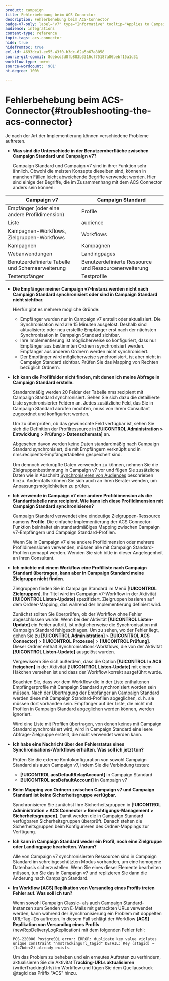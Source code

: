 ```yaml
---
product: campaign
title: Fehlerbehebung beim ACS-Connector
description: Fehlerbehebung beim ACS-Connector
badge-v7-only: label="v7" type="Informative" tooltip="Applies to Campaign Classic v7 only"
audience: integrations
content-type: reference
topic-tags: acs-connector
hide: true
hidefromtoc: true
exl-id: 4693dca1-ee55-43f0-b3dc-62a5b67a8058
source-git-commit: 8debcd3d8fb883b3316cf75187a86bebf15a1d31
workflow-type: tm+mt
source-wordcount: '901'
ht-degree: 100%

---
```


# Fehlerbehebung beim ACS-Connector{#troubleshooting-the-acs-connector}



Je nach der Art der Implementierung können verschiedene Probleme auftreten.

* **Was sind die Unterschiede in der Benutzeroberfläche zwischen Campaign Standard und Campaign v7?**

  Campaign Standard und Campaign v7 sind in ihrer Funktion sehr ähnlich. Obwohl die meisten Konzepte dieselben sind, können in manchen Fällen leicht abweichende Begriffe verwendet werden. Hier sind einige der Begriffe, die im Zusammenhang mit dem ACS Connector anders sein können:

<table> 
 <thead> 
  <tr> 
   <th> Campaign v7<br /> </th> 
   <th> Campaign Standard<br /> </th> 
  </tr> 
 </thead> 
 <tbody> 
  <tr> 
   <td> Empfänger (oder eine andere Profildimension)<br /> </td> 
   <td> Profile<br /> </td> 
  </tr> 
  <tr> 
   <td> Liste<br /> </td> 
   <td> audience<br /> </td> 
  </tr> 
  <tr> 
   <td> Kampagnen-Workflows, Zielgruppen-Workflows<br /> </td> 
   <td> Workflows<br /> </td> 
  </tr> 
  <tr> 
   <td> Kampagnen<br /> </td> 
   <td> Kampagnen<br /> </td> 
  </tr> 
  <tr> 
   <td> Webanwendungen<br /> </td> 
   <td> Landingpages<br /> </td> 
  </tr> 
  <tr> 
   <td> Benutzerdefinierte Tabelle und Schemaerweiterung<br /> </td> 
   <td> Benutzerdefinierte Ressource und Ressourcenerweiterung<br /> </td> 
  </tr> 
  <tr> 
   <td> Testempfänger<br /> </td> 
   <td> Testprofile<br /> </td> 
  </tr> 
 </tbody> 
</table>

* **Die Empfänger meiner Campaign v7-Instanz werden nicht nach Campaign Standard synchronisiert oder sind in Campaign Standard nicht sichtbar.**

  Hierfür gibt es mehrere mögliche Gründe:

   * Empfänger wurden nur in Campaign v7 erstellt oder aktualisiert. Die Synchronisation wird alle 15 Minuten ausgelöst. Deshalb sind aktualisierte oder neu erstellte Empfänger erst nach der nächsten Synchronisation in Campaign Standard sichtbar.
   * Ihre Implementierung ist möglicherweise so konfiguriert, dass nur Empfänger aus bestimmten Ordnern synchronisiert werden. Empfänger aus anderen Ordnern werden nicht synchronisiert.
   * Der Empfänger wird möglicherweise synchronisiert, ist aber nicht in Campaign Standard sichtbar. Prüfen Sie das Mapping von Rechten bezüglich Ordnern.

* **Ich kann die Profilfelder nicht finden, mit denen ich meine Abfrage in Campaign Standard erstelle.**

  Standardmäßig werden 20 Felder der Tabelle nms:recipient mit Campaign Standard synchronisiert. Sehen Sie sich dazu die detaillierte Liste synchronisierter Feldern an. Jedes zusätzliche Feld, das Sie in Campaign Standard abrufen möchten, muss von Ihrem Consultant zugeordnet und konfiguriert werden.

  Um zu überprüfen, ob das gewünschte Feld verfügbar ist, sehen Sie sich die Definition der Profilressource in **[!UICONTROL Administration > Entwicklung > Prüfung > Datenschemata]** an.

  Abgesehen davon werden keine Daten standardmäßig nach Campaign Standard synchronisiert, die mit Empfängern verknüpft und in nms:recipients-Empfängertabellen gespeichert sind.

  Um dennoch verknüpfte Daten verwenden zu können, nehmen Sie die Zielgruppenbestimmung in Campaign v7 vor und fügen Sie zusätzliche Daten wie in Abschnitt  [Synchronisieren von Audiences](../../integrations/using/synchronizing-audiences.md) beschrieben hinzu. Andernfalls können Sie sich auch an Ihren Berater wenden, um Anpassungsmöglichkeiten zu prüfen.

* **Ich verwende in Campaign v7 eine andere Profildimension als die Standardtabelle nms:recipient. Wie kann ich diese Profildimension mit Campaign Standard synchronisieren?**

  Campaign Standard verwendet eine eindeutige Zielgruppen-Ressource namens **Profile**. Die einfache Implementierung der ACS Connector-Funktion beinhaltet ein standardmäßiges Mapping zwischen Campaign v7-Empfängern und Campaign Standard-Profilen.

  Wenn Sie in Campaign v7 eine andere Profildimension oder mehrere Profildimensionen verwenden, müssen alle mit Campaign Standard-Profilen gemappt werden. Wenden Sie sich bitte in dieser Angelegenheit an Ihren Consultant.

* **Ich möchte mit einem Workflow eine Profilliste nach Campaign Standard übertragen, kann aber in Campaign Standard meine Zielgruppe nicht finden**.

  Zielgruppen finden Sie in Campaign Standard im Menü **[!UICONTROL Zielgruppen]**. Ihr Titel wird im Campaign v7-Workflow in der Aktivität **[!UICONTROL Listen-Update]** spezifiziert. Zielgruppen basieren auf dem Ordner-Mapping, das während der Implementierung definiert wird.

  Zunächst sollten Sie überprüfen, ob der Workflow ohne Fehler abgeschlossen wurde. Wenn bei der Aktivität **[!UICONTROL Listen-Update]** ein Fehler auftritt, ist möglicherweise die Synchronisation mit Campaign Standard fehlgeschlagen. Um zu sehen, wo der Fehler liegt, gehen Sie zu **[!UICONTROL Administration]** > **[!UICONTROL ACS Connector]** > **[!UICONTROL Prozesse]** > **[!UICONTROL Prüfung]**. Dieser Ordner enthält Synchronisations-Workflows, die von der Aktivität **[!UICONTROL Listen-Update]** ausgelöst wurden.

  Vergewissern Sie sich außerdem, dass die Option **[!UICONTROL In ACS freigeben]** in der Aktivität **[!UICONTROL Listen-Update]** mit einem Häkchen versehen ist und dass der Workflow korrekt ausgeführt wurde.

  Beachten Sie, dass vor dem Workflow die in der Liste enthaltenen Empfängerprofile mit Campaign Standard synchronisiert worden sein müssen. Nach der Übertragung der Empfänger an Campaign Standard werden diese mit Campaign Standard-Profilen abgeglichen, d. h. sie müssen dort vorhanden sein. Empfänger auf der Liste, die nicht mit Profilen in Campaign Standard abgeglichen werden können, werden ignoriert.

  Wird eine Liste mit Profilen übertragen, von denen keines mit Campaign Standard synchronisiert wird, wird in Campaign Standard eine leere Abfrage-Zielgruppe erstellt, die nicht verwendet werden kann.

* **Ich habe eine Nachricht über den Fehlerstatus eines Synchronisations-Workflows erhalten. Was soll ich jetzt tun?**

  Prüfen Sie die externe Kontokonfiguration von sowohl Campaign Standard als auch Campaign v7, indem Sie die Verbindung testen:

   * **[!UICONTROL acsDefaultRelayAccount]** in Campaign Standard
   * **[!UICONTROL acsDefaultAccount]** in Campaign v7

* **Beim Mapping von Ordnern zwischen Campaign v7 und Campaign Standard ist keine Sicherheitsgruppe verfügbar.**

  Synchronisieren Sie zunächst Ihre Sicherheitsgruppen in **[!UICONTROL Administration > ACS Connector > Berechtigungs-Management > Sicherheitsgruppen]**. Damit werden die in Campaign Standard verfügbaren Sicherheitsgruppen überprüft. Danach stehen die Sicherheitsgruppen beim Konfigurieren des Ordner-Mappings zur Verfügung.

* **Ich kann in Campaign Standard weder ein Profil, noch eine Zielgruppe oder Landingpage bearbeiten. Warum?**

  Alle von Campaign v7 synchronisierten Ressourcen sind in Campaign Standard im schreibgeschützten Modus vorhanden, um eine homogene Datenbasis sicherzustellen. Wenn Sie eines dieser Elemente bearbeiten müssen, tun Sie das in Campaign v7 und replizieren Sie dann die Änderung nach Campaign Standard.

* **Im Workflow [ACS] Replikation von Versandlog eines Profils treten Fehler auf. Was soll ich tun?**

  Wenn sowohl Campaign Classic- als auch Campaign Standard-Instanzen zum Senden von E-Mails mit getrackten URLs verwendet werden, kann während der Synchronisierung ein Problem mit doppelten URL-Tag-IDs auftreten. In diesem Fall schlägt der Workflow **[ACS] Replikation von Versandlog eines Profils** (newRcpDeliveryLogReplication) mit dem folgenden Fehler fehl:

  ```PGS-220000 PostgreSQL error: ERROR: duplicate key value violates unique constraint "nmstrackingurl_tagid" DETAIL: Key (stagid) = (1c7bdec2) already exists.```

  Um das Problem zu beheben und ein erneutes Auftreten zu verhindern, aktualisieren Sie die Aktivität **Tracking-URLs aktualisieren** (writerTrackingUrls) im Workflow und fügen Sie dem Quellausdruck @tagId das Präfix &quot;ACS&quot; hinzu.
